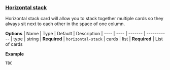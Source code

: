 ### [Horizontal stack](https://developers.home-assistant.io/docs/en/lovelace_card_types.html#horizontal-stack)

Horizontal stack card will allow you to stack together multiple cards so they always sit next to each other in the space of one column.

**Options**
| Name | Type | Default | Description
| ---- | ---- | ------- | -----------
| type | string | **Required** | `horizontal-stack`
| cards | list | **Required** | List of cards

**Example**

```
TBC
```